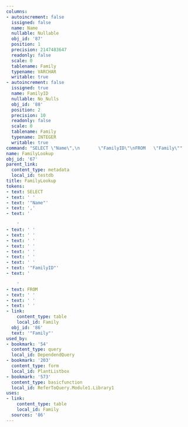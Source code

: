 ```yaml
---
columns:
- autoincrement: false
  issigned: false
  name: Name
  nullable: Nullable
  obj_id: '87'
  position: 1
  precision: 2147483647
  readonly: false
  scale: 0
  tablename: Family
  typename: VARCHAR
  writable: true
- autoincrement: false
  issigned: true
  name: FamilyID
  nullable: No_Nulls
  obj_id: '88'
  position: 2
  precision: 10
  readonly: false
  scale: 0
  tablename: Family
  typename: INTEGER
  writable: true
command: "SELECT \"Name\",\n       \"FamilyID\"\nFROM   \"Family\""
name: FamilyLookup
obj_id: '67'
parent_link:
  content_type: metadata
  local_id: testdb
title: FamilyLookup
tokens:
- text: SELECT
- text: ' '
- text: '"Name"'
- text: ','
- text: '

    '
- text: ' '
- text: ' '
- text: ' '
- text: ' '
- text: ' '
- text: ' '
- text: ' '
- text: '"FamilyID"'
- text: '

    '
- text: FROM
- text: ' '
- text: ' '
- text: ' '
- link:
    content_type: table
    local_id: Family
  obj_id: '86'
  text: '"Family"'
used_by:
- bookmark: '54'
  content_type: query
  local_id: DependendQuery
- bookmark: '203'
  content_type: form
  local_id: PlantListbox
- bookmark: '573'
  content_type: basicfunction
  local_id: ReferToQuery.Module1.Library1
uses:
- link:
    content_type: table
    local_id: Family
  sources: '86'
---
```

